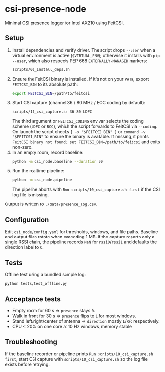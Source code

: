 # csi-presence-node

Minimal CSI presence logger for Intel AX210 using FeitCSI.

## Setup

1. Install dependencies and verify driver. The script drops `--user` when a
   virtual environment is active (`$VIRTUAL_ENV`); otherwise it installs with
   `pip --user`, which also respects PEP 668 `EXTERNALLY-MANAGED` markers:
   ```bash
   scripts/00_install_deps.sh
   ```
2. Ensure the FeitCSI binary is installed. If it's not on your `PATH`, export `FEITCSI_BIN` to its absolute path:
   ```bash
   export FEITCSI_BIN=/path/to/feitcsi
   ```
3. Start CSI capture (channel 36 / 80 MHz / BCC coding by default):
   ```bash
   scripts/10_csi_capture.sh 36 80 LDPC
   ```
   The third argument or `FEITCSI_CODING` env var selects the coding scheme
   (`LDPC` or `BCC`), which the script forwards to FeitCSI via `--coding`.
   On launch the script checks `[ -x "$FEITCSI_BIN" ]` or
   `command -v "$FEITCSI_BIN"` to ensure the binary is available. If
   missing, it prints `FeitCSI binary not found; set
   FEITCSI_BIN=/path/to/feitcsi` and exits non-zero.
4. In an empty room, record baseline:
   ```bash
   python -m csi_node.baseline --duration 60
   ```
5. Run the realtime pipeline:
   ```bash
   python -m csi_node.pipeline
   ```
   The pipeline aborts with `Run scripts/10_csi_capture.sh first` if the CSI
   log file is missing.

Output is written to `./data/presence_log.csv`.

## Configuration

Edit `csi_node/config.yaml` for thresholds, windows, and file paths. Baseline and output files rotate when exceeding 1 MB.
If the capture reports only a single RSSI chain, the pipeline records `NaN`
for `rssi0`/`rssi1` and defaults the direction label to `C`.

## Tests

Offline test using a bundled sample log:
```bash
python tests/test_offline.py
```

## Acceptance tests

* Empty room for 60 s ⇒ `presence` stays `0`.
* Walk in front for 30 s ⇒ `presence` flips to `1` for most windows.
* Stand left/right/center of antenna ⇒ `direction` mostly `L`/`R`/`C` respectively.
* CPU < 20% on one core at 10 Hz windows, memory stable.

## Troubleshooting

If the baseline recorder or pipeline prints `Run scripts/10_csi_capture.sh first`,
start CSI capture with `scripts/10_csi_capture.sh` so the log file exists before
retrying.
